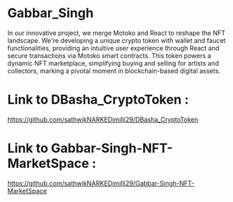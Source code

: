 # Gabbar_Singh

In our innovative project, we merge Motoko and React to reshape the NFT landscape. We're developing a unique crypto token with wallet and faucet functionalities, providing an intuitive user experience through React and secure transactions via Motoko smart contracts. This token powers a dynamic NFT marketplace, simplifying buying and selling for artists and collectors, marking a pivotal moment in blockchain-based digital assets.

# Link to DBasha_CryptoToken :
https://github.com/sathwikNARKEDimilli29/DBasha_CryptoToken
# Link to Gabbar-Singh-NFT-MarketSpace :
https://github.com/sathwikNARKEDimilli29/Gabbar-Singh-NFT-MarketSpace
